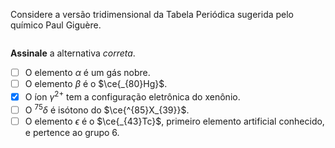 Considere a versão tridimensional da Tabela Periódica sugerida pelo químico Paul Giguère. 

![]()

**Assinale** a alternativa *correta*. 

- [ ] O elemento $\alpha$ é um gás nobre.   
- [ ] O elemento $\beta$ é o $\ce{_{80}Hg}$.   
- [x] O íon $\gamma ^{2+}$ tem a configuração eletrônica do xenônio.   
- [ ] O $^{75}\delta$ é isótono do $\ce{^{85}X_{39}}$.   
- [ ] O elemento $\epsilon$ é o $\ce{_{43}Tc}$, primeiro elemento artificial conhecido, e pertence ao grupo $6$.
